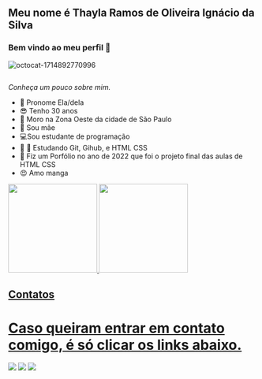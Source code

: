## Meu nome é Thayla Ramos de Oliveira Ignácio da Silva   
### Bem vindo ao meu perfil 👋

![octocat-1714892770996](https://github.com/Thaylar34/Thaylar34/assets/110705852/68b9f9f5-2f3e-4603-990f-f0455597e90d)

<div align-"center">
<img scr="![octocat-1714892770996](https://github.com/Thaylar34/Thaylar34/assets/110705852/d6cfa26a-bab7-481a-93de-8b7ceca46125)" width= "700px" /></div></div>


*Conheça um pouco sobre mim.* 

 - :woman: Pronome Ela/dela
 - :sunglasses: Tenho 30 anos
 - :postbox: Moro na Zona Oeste da cidade de São Paulo
 - :baby: Sou mãe 
 - :computer:Sou estudante de programação
 - :book: :school_satchel: Estudando Git, Gihub, e HTML CSS
 - :bookmark_tabs: Fiz um Porfólio no ano de 2022 que foi o projeto final das aulas de HTML CSS
 - :heart_eyes: Amo manga


<div>
<a href="https://github.com/Thaylar34">
<img loading="lazy" height="180em" src="https://github-readme-stats.vercel.app/api/top-langs/?username=Thaylar34&layout=compact&langs_count=7&theme=dracula"/>
<img loading="lazy" height="180em" src="https://github-readme-stats.vercel.app/api?Thaylar34&show_icons=true&theme=dracula&include_all_commits=true&count_private=true"/>
</div>

## Contatos

# Caso queiram entrar em contato comigo, é só clicar os links abaixo.


<div>
<a href="https://www.facebook.com/thaylatroise?mibextid=LQQJ4d" target="_blank"><img loading="lazy" src="https://img.shields.io/badge/YouTube-FF0000?style=for-the-badge&logo=youtube&logoColor=white" target="_blank"></a>
<a href="https://www.instagram.com/euthayla_ramos?igsh=eGt4eWh4YmZ3cGFi" target="_blank"><img loading="lazy" src="https://img.shields.io/badge/-Instagram-%23E4405F?style=for-the-badge&logo=instagram&logoColor=white" target="_blank"></a>
<a href="https://www.linkedin.com/in/thayla-ramos-de-oliveira-ign%C3%A1cio-da-silva-97a716217" target="_blank"><img loading="lazy" src="https://img.shields.io/badge/-LinkedIn-%230077B5?style=for-the-badge&logo=linkedin&logoColor=white" target="_blank"></a></div>



